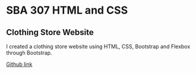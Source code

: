 # SBA 307 HTML and CSS

## Clothing Store Website

I created a clothing store website using HTML, CSS, Bootstrap and Flexbox through Bootstrap.

[Github link](https://github.com/Diluc01/Per-Scholas-work/tree/main/HTML_CSS/HTML-CSS-SBA)
